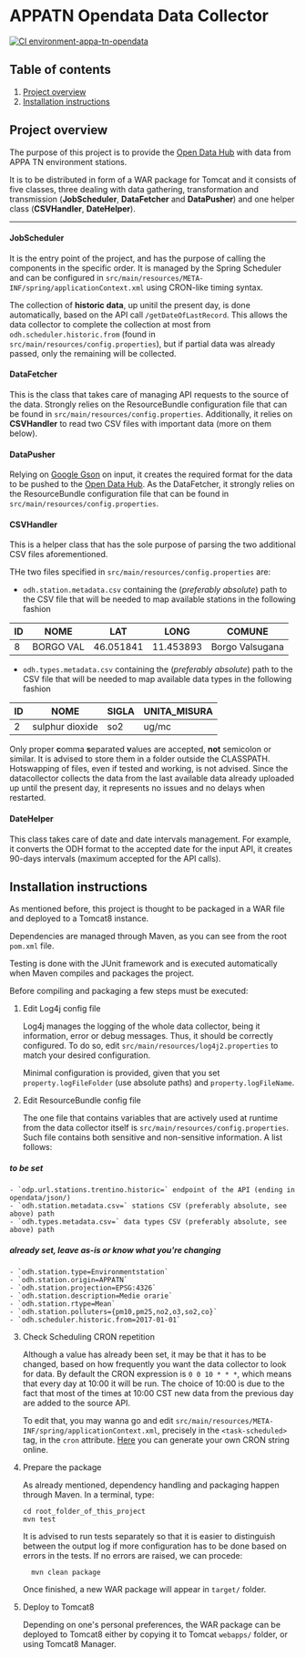 <!--
SPDX-FileCopyrightText: NOI Techpark <digital@noi.bz.it>

SPDX-License-Identifier: CC0-1.0
-->

# APPATN Opendata Data Collector

[![CI environment-appa-tn-opendata](https://github.com/noi-techpark/bdp-commons/actions/workflows/ci-environment-appa-tn-opendata.yml/badge.svg)](https://github.com/noi-techpark/bdp-commons/actions/workflows/ci-environment-appa-tn-opendata.yml)

## Table of contents

1. [Project overview](#Project-overview)
2. [Installation instructions](#Installation-instructions)

## Project overview

The purpose of this project is to provide the [Open Data Hub](https://github.com/idm-suedtirol/bdp-core) with data from APPA TN environment stations.

It is to be distributed in form of a WAR package for Tomcat and it consists of five classes, three dealing with data gathering, transformation and transmission (**JobScheduler**, **DataFetcher** and **DataPusher**) and one helper class (**CSVHandler**, **DateHelper**).

---

#### JobScheduler

It is the entry point of the project, and has the purpose of calling the components in the specific order. It is managed by the Spring Scheduler and can be configured in `src/main/resources/META-INF/spring/applicationContext.xml` using CRON-like timing syntax.

The collection of **historic data**, up unitil the present day, is done automatically, based on the API call `/getDateOfLastRecord`. This allows the data collector to complete the collection at most from `odh.scheduler.historic.from` (found in `src/main/resources/config.properties`), but if partial data was already passed, only the remaining will be collected.

#### DataFetcher

This is the class that takes care of managing API requests to the source of the data. Strongly relies on the ResourceBundle configuration file that can be found in `src/main/resources/config.properties`. Additionally, it relies on **CSVHandler** to read two CSV files with important data (more on them below).

#### DataPusher

Relying on [Google Gson](https://github.com/google/gson) on input, it creates the required format for the data to be pushed to the [Open Data Hub](https://github.com/idm-suedtirol/bdp-core). As the DataFetcher, it strongly relies on the ResourceBundle configuration file that can be found in `src/main/resources/config.properties`.

#### CSVHandler

This is a helper class that has the sole purpose of parsing the two additional CSV files aforementioned.

THe two files specified in `src/main/resources/config.properties` are:
- `odh.station.metadata.csv` containing the (_preferably absolute_) path to the CSV file that will be needed to map available stations in the following fashion

| ID | NOME | LAT | LONG | COMUNE |
| -- | -- | -- | -- | -- |
| 8 | BORGO VAL | 46.051841 | 11.453893 | Borgo Valsugana |


- `odh.types.metadata.csv` containing the (_preferably absolute_) path to the CSV file that will be needed to map available data types in the following fashion

| ID | NOME | SIGLA | UNITA_MISURA |
| -- | -- | -- | -- |
| 2 | sulphur dioxide | so2 | ug/mc |

Only proper **c**omma **s**eparated **v**alues are accepted, **not** semicolon or similar. It is advised to store them in a folder outside the CLASSPATH. Hotswapping of files, even if tested and working, is not advised. Since the datacollector collects the data from the last available data already uploaded up until the present day, it represents no issues and no delays when restarted.

#### DateHelper

This class takes care of date and date intervals management. For example, it converts the ODH format to the accepted date for the input API, it creates 90-days intervals (maximum accepted for the API calls).

## Installation instructions

As mentioned before, this project is thought to be packaged in a WAR file and deployed to a Tomcat8 instance.

Dependencies are managed through Maven, as you can see from the root `pom.xml` file.

Testing is done with the JUnit framework and is executed automatically when Maven compiles and packages the project.

Before compiling and packaging a few steps must be executed:

1. Edit Log4j config file

	Log4j manages the logging of the whole data collector, being it information, error or debug messages. Thus, it should be correctly configured. To do so, edit `src/main/resources/log4j2.properties` to match your desired configuration.

    Minimal configuration is provided, given that you set `property.logFileFolder` (use absolute paths) and `property.logFileName`.

2. Edit ResourceBundle config file

	The one file that contains variables that are actively used at runtime from the data collector itself is `src/main/resources/config.properties`. Such file contains both sensitive and non-sensitive information. A list follows:

##### to be set

	- `odp.url.stations.trentino.historic=` endpoint of the API (ending in opendata/json/)
	- `odh.station.metadata.csv=` stations CSV (preferably absolute, see above) path
	- `odh.types.metadata.csv=` data types CSV (preferably absolute, see above) path

##### already set, leave as-is or know what you're changing

	- `odh.station.type=Environmentstation`
	- `odh.station.origin=APPATN`
	- `odh.station.projection=EPSG:4326`
	- `odh.station.description=Medie orarie`
	- `odh.station.rtype=Mean`
	- `odh.station.polluters={pm10,pm25,no2,o3,so2,co}`
	- `odh.scheduler.historic.from=2017-01-01`

3. Check Scheduling CRON repetition

	Although a value has already been set, it may be that it has to be changed, based on how frequently you want the data collector to look for data. By default the CRON expression is `0 0 10 * * *`, which means that every day at 10:00 it will be run. The choice of 10:00 is due to the fact that most of the times at 10:00 CST new data from the previous day are added to the source API.

    To edit that, you may wanna go and edit `src/main/resources/META-INF/spring/applicationContext.xml`, precisely in the `<task-scheduled>` tag, in the `cron` attribute. [Here](https://www.freeformatter.com/cron-expression-generator-quartz.html) you can generate your own CRON string online.

4. Prepare the package

	As already mentioned, dependency handling and packaging happen through Maven. In a terminal, type:
    ```
    cd root_folder_of_this_project
    mvn test
    ```
    It is advised to run tests separately so that it is easier to distinguish between the output log if more configuration has to be done based on errors in the tests. If no errors are raised, we can procede:
    ```
	  mvn clean package
    ```
    Once finished, a new WAR package will appear in `target/` folder.

5. Deploy to Tomcat8

    Depending on one's personal preferences, the WAR package can be deployed to Tomcat8 either by copying it to Tomcat `webapps/` folder, or using Tomcat8 Manager.
